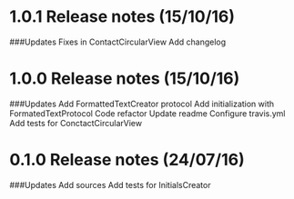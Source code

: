 1.0.1 Release notes (15/10/16)
=============================================================

###Updates
Fixes in ContactCircularView
Add changelog



1.0.0 Release notes (15/10/16)
=============================================================

###Updates
Add FormattedTextCreator protocol
Add initialization with FormatedTextProtocol
Code refactor
Update readme
Configure travis.yml
Add tests for ConctactCircularView

0.1.0 Release notes (24/07/16)
=============================================================

###Updates
Add sources
Add tests for InitialsCreator
